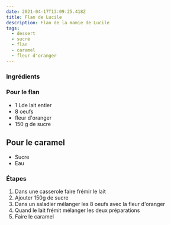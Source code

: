 ```yaml
---
date: 2021-04-17T13:09:25.418Z
title: Flan de Lucile
description: Flan de la mamie de Lucile
tags:
  - dessert
  - sucré
  - flan
  - caramel
  - fleur d'oranger
---
```


### Ingrédients

### Pour le flan

- 1 Lde lait entier
- 8 oeufs
- fleur d'oranger 
- 150 g de sucre

## Pour le caramel
 - Sucre
 - Eau


### Étapes

1. Dans une casserole faire frémir le lait
2. Ajouter 150g de sucre
3. Dans un saladier mélanger les 8 oeufs avec la fleur d'oranger
4. Quand le lait frémit mélanger les deux préparations
5. Faire le caramel
